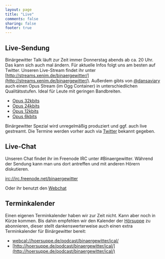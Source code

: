 ```yaml
---
layout: page
title: "Live"
comments: false
sharing: false
footer: true
---
```

## Live-Sendung
Binärgewitter Talk läuft zur Zeit immer Donnerstag abends ab ca. 20 Uhr. Das kann sich auch mal ändern. Für aktuelle Infos folgt uns am besten auf Twitter. Unseren Live-Stream findet ihr unter 
[http://streams.xenim.de/binaergewitter/](http://streams.xenim.de/binaergewitter/).
Außerdem gibts von [@dansaviary](http://twitter.com/dansaviary) auch einen Opus Stream (im Ogg Container) in unterschiedlichen Qualitätsstufen. Ideal für Leute mit geringen Bandbreiten.

* [Opus 32kbits](http://stream.xenim.imojo.de/binaergewitter_32.ogg)
* [Opus 24kbits](http://stream.xenim.imojo.de/binaergewitter_24.ogg)
* [Opus 12kbits](http://stream.xenim.imojo.de/binaergewitter_12.ogg)
* [Opus 6kbits](http://stream.xenim.imojo.de/binaergewitter_6.ogg)

Binärgewitter Spezial wird unregelmäßig produziert und ggf. auch live gestreamt. Die Termine werden vorher auch via [Twitter](http://twitter.com/binaergewitter) bekannt gegeben.

## Live-Chat

Unseren Chat findet ihr im Freenode IRC unter \#Binaergewitter. Während der Sendung kann man uns dort antreffen und mit anderen Hörern diskutieren.

[irc://irc.freenode.net/binaergewitter](irc://irc.freenode.net/binaergewitter)

Oder ihr benutzt den [Webchat](http://webchat.freenode.net/?channels=binaergewitter)

## Terminkalender

Einen eigenen Terminkalender haben wir zur Zeit nicht. Kann aber noch in Kürze kommen. Bis dahin empfehlen wir den Kalender der [Hörsuppe](http://hoersuppe.de) zu abonnieren, dieser stellt dankenswerterweise auch einen extra Terminkalender für Binärgewitter bereit:

* [webcal://hoersuppe.de/podcast/binaergewitter/ical/](webcal://hoersuppe.de/podcast/binaergewitter/ical/)
* [http://hoersuppe.de/podcast/binaergewitter/ical/](http://hoersuppe.de/podcast/binaergewitter/ical/)
